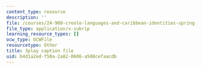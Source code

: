 ```yaml
---
content_type: resource
description: ''
file: /courses/24-908-creole-languages-and-caribbean-identities-spring-2017/b4d1a2edf58a2a820606a508cefaacdb_KO6GiBAK7cY.srt
file_type: application/x-subrip
learning_resource_types: []
ocw_type: OCWFile
resourcetype: Other
title: 3play caption file
uid: b4d1a2ed-f58a-2a82-0606-a508cefaacdb
---
```

